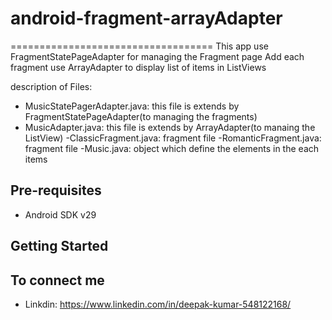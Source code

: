 # android-fragment-arrayAdapter
===================================
This app use FragmentStatePageAdapter for managing the Fragment page
Add each fragment use ArrayAdapter to display list of items in ListViews


description of Files:
- MusicStatePagerAdapter.java: this file is extends by FragmentStatePageAdapter(to managing the fragments)
- MusicAdapter.java: this file is extends by ArrayAdapter(to manaing the ListView)
-ClassicFragment.java: fragment file
-RomanticFragment.java: fragment file
-Music.java: object which define the elements in the each items
 

Pre-requisites
--------------

- Android SDK v29

Getting Started
---------------

To connect me
-------

- Linkdin: https://www.linkedin.com/in/deepak-kumar-548122168/


